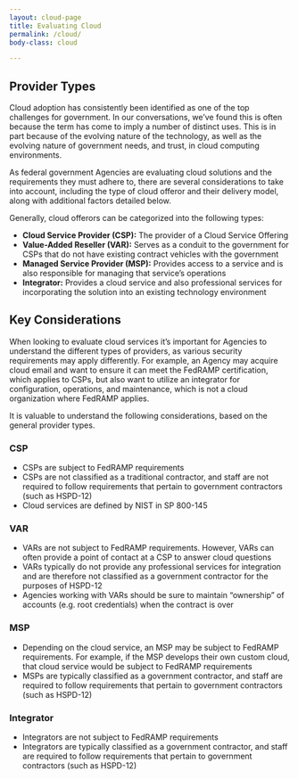 ```yaml
---
layout: cloud-page
title: Evaluating Cloud
permalink: /cloud/
body-class: cloud

---
```

<div class="text-container">
<h2>Provider Types</h2>
<p>Cloud adoption has consistently been identified as one of the top challenges for government. In our conversations, we’ve found this is often because the term has come to imply a number of distinct uses. This is in part because of the evolving nature of the technology, as well as the evolving nature of government needs, and trust, in cloud computing environments.</p>

<p>As federal government Agencies are evaluating cloud solutions and the requirements they must adhere to, there are several considerations to take into account, including the type of cloud offeror and their delivery model, along with additional factors detailed below.</p>

<p>Generally, cloud offerors can be categorized into the following types:</p>
<ul>
<li><strong>Cloud Service Provider (CSP):</strong> The provider of a Cloud Service Offering</li>
<li><strong>Value-Added Reseller (VAR):</strong> Serves as a conduit to the government for CSPs that do not have existing contract vehicles with the government</li>
<li><strong>Managed Service Provider (MSP):</strong> Provides access to a service and is also responsible for managing that service’s operations</li>
<li><strong>Integrator:</strong> Provides a cloud service and also professional services for incorporating the solution into an existing technology environment</li>
</ul>
<h2>Key Considerations</h2>
<p>When looking to evaluate cloud services it’s important for Agencies to understand the different types of providers, as various security requirements may apply differently. For example, an Agency may acquire cloud email and want to ensure it can meet the FedRAMP certification, which applies to CSPs, but also want to utilize an integrator for configuration, operations, and maintenance, which is not a cloud organization where FedRAMP applies.</p>

<p>It is valuable to understand the following considerations, based on the general provider types.</p>
<h3>CSP</h3>
<ul>
<li>CSPs are subject to FedRAMP requirements</li>
<li>CSPs are not classified as a traditional contractor, and staff are not required to follow requirements that pertain to government contractors (such as HSPD-12)</li>
<li>Cloud services are defined by NIST in SP 800-145</li>
</ul>
<h3>VAR</h3>
<ul>
<li>VARs are not subject to FedRAMP requirements. However, VARs can often provide a point of contact at a CSP to answer cloud questions</li>
<li>VARs typically do not provide any professional services for integration and are therefore not classified as a government contractor for the purposes of HSPD-12</li>
<li>Agencies working with VARs should be sure to maintain “ownership” of accounts (e.g. root credentials) when the contract is over</li>
</ul>
<h3>MSP</h3>
<ul>
<li>Depending on the cloud service, an MSP may be subject to FedRAMP requirements. For example, if the MSP develops their own custom cloud, that cloud service would be subject to FedRAMP requirements</li>
<li>MSPs are typically classified as a government contractor, and staff are required to follow requirements that pertain to government contractors (such as HSPD-12)</li>
</ul>
<h3>Integrator</h3>
<ul>
<li>Integrators are not subject to FedRAMP requirements</li>
<li>Integrators are typically classified as a government contractor, and staff are required to follow requirements that pertain to government contractors (such as HSPD-12)</li>
</ul>
</div>
